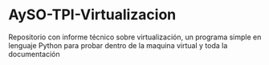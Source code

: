 # AySO-TPI-Virtualizacion
Repositorio con informe técnico sobre virtualización, un programa simple en lenguaje Python para probar dentro de la maquina virtual y toda la documentación
